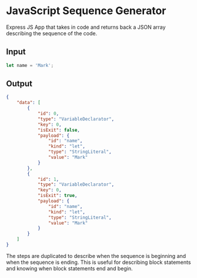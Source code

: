 # JavaScript Sequence Generator

Express JS App that takes in code and returns back a JSON array describing the sequence of the code.

## Input

```javascript
let name = 'Mark';
```

## Output

```json
{
    "data": [
        {
            "id": 0,
            "type": "VariableDeclarator",
            "key": 0,
            "isExit": false,
            "payload": {
                "id": "name",
                "kind": "let",
                "type": "StringLiteral",
                "value": "Mark"
            }
        },
        {
            "id": 1,
            "type": "VariableDeclarator",
            "key": 0,
            "isExit": true,
            "payload": {
                "id": "name",
                "kind": "let",
                "type": "StringLiteral",
                "value": "Mark"
            }
        }
    ]
}
```

The steps are duplicated to describe when the sequence is beginning and when the sequence is ending. This is useful for describing block statements and knowing when block statements end and begin.
